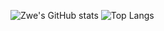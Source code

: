![Zwe's GitHub stats](https://github-readme-stats.vercel.app/api?username=BXBZwe&show_icons=true&theme=radical&hide=issues&rank)
![Top Langs](https://github-readme-stats.vercel.app/api/top-langs/?username=BXBZwe&layout=compact&theme=radical)

<!--
**BXBZwe/BXBZwe** is a ✨ _special_ ✨ repository because its `README.md` (this file) appears on your GitHub profile.

Here are some ideas to get you started:

- 🔭 I’m currently working on ...
- 🌱 I’m currently learning ...
- 👯 I’m looking to collaborate on ...
- 🤔 I’m looking for help with ...
- 💬 Ask me about ...
- 📫 How to reach me: ...
- 😄 Pronouns: ...
- ⚡ Fun fact: ...
-->
